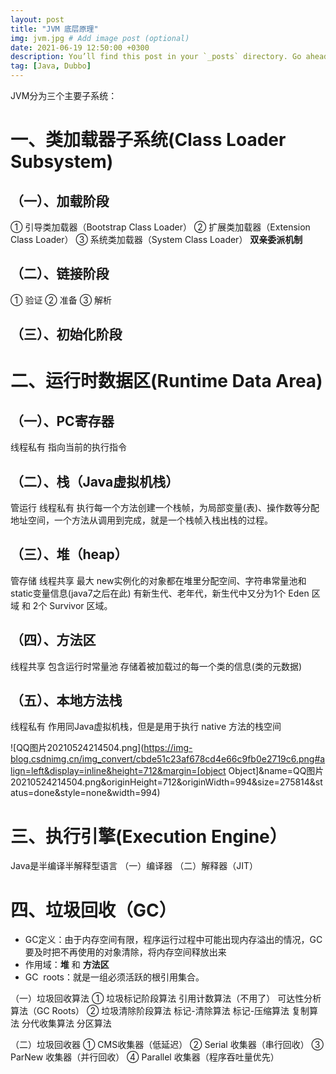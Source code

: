 ```yaml
---
layout: post
title: "JVM 底层原理"
img: jvm.jpg # Add image post (optional)
date: 2021-06-19 12:50:00 +0300
description: You’ll find this post in your `_posts` directory. Go ahead and edit it and re-build the site to see your changes. # Add post description (optional)
tag: [Java, Dubbo]
---
```


JVM分为三个主要子系统：
# 一、类加载器子系统(Class Loader Subsystem)
## （一）、加载阶段
① 引导类加载器（Bootstrap Class Loader）
② 扩展类加载器（Extension Class Loader）
③ 系统类加载器（System Class Loader）
**双亲委派机制**


## （二）、链接阶段
① 验证
② 准备
③ 解析


## （三）、初始化阶段


# 二、运行时数据区(Runtime Data Area)
## （一）、PC寄存器 
线程私有  指向当前的执行指令
## （二）、栈（Java虚拟机栈）
管运行    线程私有      执行每一个方法创建一个栈帧，为局部变量(表)、操作数等分配地址空间，一个方法从调用到完成，就是一个栈帧入栈出栈的过程。
## （三）、堆（heap）   
管存储    线程共享      最大
new实例化的对象都在堆里分配空间、字符串常量池和static变量信息(java7之后在此)       有新生代、老年代，新生代中又分为1个 Eden 区域 和 2个 Survivor 区域。
## （四）、方法区      
线程共享
包含运行时常量池     存储着被加载过的每一个类的信息(类的元数据)
## （五）、本地方法栈    
线程私有   作用同Java虚拟机栈，但是是用于执行 native 方法的栈空间


![QQ图片20210524214504.png](https://img-blog.csdnimg.cn/img_convert/cbde51c23af678cd4e66c9fb0e2719c6.png#align=left&display=inline&height=712&margin=[object Object]&name=QQ图片20210524214504.png&originHeight=712&originWidth=994&size=275814&status=done&style=none&width=994)


# 三、执行引擎(Execution Engine）
Java是半编译半解释型语言
（一）编译器
（二）解释器（JIT）


# 四、垃圾回收（GC）

- GC定义：由于内存空间有限，程序运行过程中可能出现内存溢出的情况，GC要及时把不再使用的对象清除，将内存空间释放出来
- 作用域：**堆** 和 **方法区**
- GC  roots：就是一组必须活跃的根引用集合。

（一）垃圾回收算法
① 垃圾标记阶段算法
引用计数算法（不用了）
可达性分析算法（GC Roots）
② 垃圾清除阶段算法
标记-清除算法
标记-压缩算法
复制算法
分代收集算法
分区算法


（二）垃圾回收器
① CMS收集器（低延迟）
② Serial 收集器（串行回收）
③ ParNew 收集器（并行回收）
④ Parallel 收集器（程序吞吐量优先）
# 
